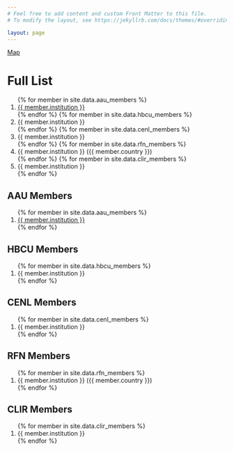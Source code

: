 ```yaml
---
# Feel free to add content and custom Front Matter to this file.
# To modify the layout, see https://jekyllrb.com/docs/themes/#overriding-theme-defaults

layout: page
---
```


<a href="map">Map</a>

<h1>Full List</h1>
<ol>
 {% for member in site.data.aau_members %}
    <li>
        <a href="{{member.website}}">{{ member.institution }}</a>
    </li>
    {% endfor %}
    {% for member in site.data.hbcu_members %}
    <li>
        {{ member.institution }}
    </li>
    {% endfor %}
    {% for member in site.data.cenl_members %}
    <li>
        {{ member.institution }}
    </li>
    {% endfor %}
    {% for member in site.data.rfn_members %}
    <li>
        {{ member.institution }} ({{ member.country }})
    </li>
    {% endfor %}
    {% for member in site.data.clir_members %}
    <li>
        {{ member.institution }}
    </li>
    {% endfor %}
</ol>

<h2>AAU Members</h2>
<ol>
    {% for member in site.data.aau_members %}
    <li>
        <a href="{{member.website}}">{{ member.institution }}</a>
    </li>
    {% endfor %}
</ol>

<h2>HBCU Members</h2>
<ol>
   {% for member in site.data.hbcu_members %}
    <li>
        {{ member.institution }}
    </li>
    {% endfor %}
</ol>

<h2>CENL Members</h2>
<ol>
   {% for member in site.data.cenl_members %}
    <li>
        {{ member.institution }}
    </li>
    {% endfor %}
</ol>

<h2>RFN Members</h2>
<ol>
   {% for member in site.data.rfn_members %}
    <li>
        {{ member.institution }} ({{ member.country }})
    </li>
    {% endfor %}
</ol>

<h2>CLIR Members</h2>
<ol>
   {% for member in site.data.clir_members %}
    <li>
        {{ member.institution }}
    </li>
    {% endfor %}
</ol>